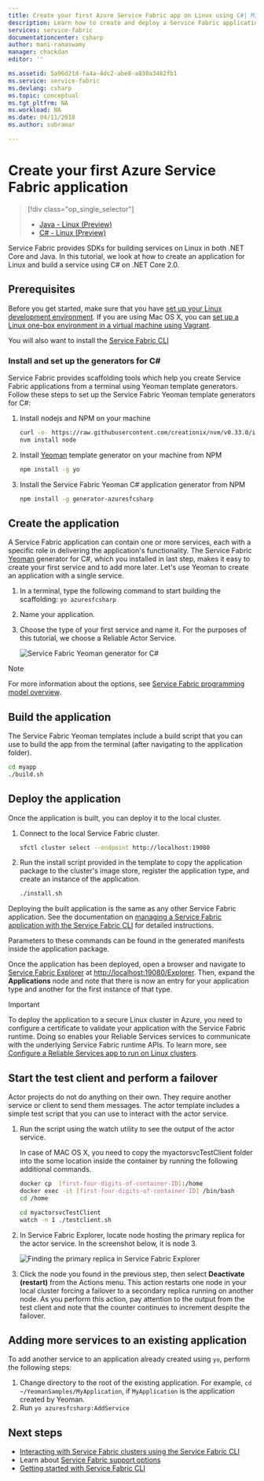 ```yaml
---
title: Create your first Azure Service Fabric app on Linux using C#| Microsoft Docs
description: Learn how to create and deploy a Service Fabric application using C# and .NET Core 2.0.
services: service-fabric
documentationcenter: csharp
author: mani-ramaswamy
manager: chackdan
editor: ''

ms.assetid: 5a96d21d-fa4a-4dc2-abe8-a830a3482fb1
ms.service: service-fabric
ms.devlang: csharp
ms.topic: conceptual
ms.tgt_pltfrm: NA
ms.workload: NA
ms.date: 04/11/2018
ms.author: subramar

---
```

# Create your first Azure Service Fabric application
> [!div class="op_single_selector"]
> * [Java - Linux (Preview)](service-fabric-create-your-first-linux-application-with-java.md)
> * [C# - Linux (Preview)](service-fabric-create-your-first-linux-application-with-csharp.md)
>
>

Service Fabric provides SDKs for building services on Linux in both .NET Core and Java. In this tutorial, we look at how to create an application for Linux and build a service using C# on .NET Core 2.0.

## Prerequisites
Before you get started, make sure that you have [set up your Linux development environment](service-fabric-get-started-linux.md). If you are using Mac OS X, you can [set up a Linux one-box environment in a virtual machine using Vagrant](service-fabric-get-started-mac.md).

You will also want to install the [Service Fabric CLI](service-fabric-cli.md)

### Install and set up the generators for C#
Service Fabric provides scaffolding tools which help you create Service Fabric applications from a terminal using Yeoman template generators. Follow these steps to set up the Service Fabric Yeoman template generators for C#:

1. Install nodejs and NPM on your machine

   ```bash
   curl -o- https://raw.githubusercontent.com/creationix/nvm/v0.33.0/install.sh | bash 
   nvm install node 
   ```
2. Install [Yeoman](https://yeoman.io/) template generator on your machine from NPM

   ```bash
   npm install -g yo
   ```
3. Install the Service Fabric Yeoman C# application generator from NPM

   ```bash
   npm install -g generator-azuresfcsharp
   ```

## Create the application
A Service Fabric application can contain one or more services, each with a specific role in delivering the application's functionality. The Service Fabric [Yeoman](https://yeoman.io/) generator for C#, which you installed in last step, makes it easy to create your first service and to add more later. Let's use Yeoman to create an application with a single service.

1. In a terminal, type the following command to start building the scaffolding: `yo azuresfcsharp`
2. Name your application.
3. Choose the type of your first service and name it. For the purposes of this tutorial, we choose a Reliable Actor Service.

   ![Service Fabric Yeoman generator for C#][sf-yeoman]

> [!NOTE]
> For more information about the options, see [Service Fabric programming model overview](service-fabric-choose-framework.md).
>
>

## Build the application
The Service Fabric Yeoman templates include a build script that you can use to build the app from the terminal (after navigating to the application folder).

  ```sh
 cd myapp
 ./build.sh
  ```

## Deploy the application

Once the application is built, you can deploy it to the local cluster.

1. Connect to the local Service Fabric cluster.

    ```bash
    sfctl cluster select --endpoint http://localhost:19080
    ```

2. Run the install script provided in the template to copy the application package to the cluster's image store, register the application type, and create an instance of the application.

    ```bash
    ./install.sh
    ```

Deploying the built application is the same as any other Service Fabric application. See the documentation on
[managing a Service Fabric application with the Service Fabric CLI](service-fabric-application-lifecycle-sfctl.md) for
detailed instructions.

Parameters to these commands can be found in the generated manifests inside the application package.

Once the application has been deployed, open a browser and navigate to
[Service Fabric Explorer](service-fabric-visualizing-your-cluster.md) at
[http://localhost:19080/Explorer](http://localhost:19080/Explorer). Then, expand the **Applications** node and note
that there is now an entry for your application type and another for the first instance of that type.

> [!IMPORTANT]
> To deploy the application to a secure Linux cluster in Azure, you need to configure a certificate to validate your application with the Service Fabric runtime. Doing so enables your Reliable Services services to communicate with the underlying Service Fabric runtime APIs. To learn more, see [Configure a Reliable Services app to run on Linux clusters](./service-fabric-configure-certificates-linux.md#configure-a-reliable-services-app-to-run-on-linux-clusters).  
>

## Start the test client and perform a failover
Actor projects do not do anything on their own. They require another service or client to send them messages. The actor
template includes a simple test script that you can use to interact with the actor service.

1. Run the script using the watch utility to see the output of the actor service.

   In case of MAC OS X, you need to copy the myactorsvcTestClient folder into the some location inside the container by running the following additional commands.
    
    ```bash
    docker cp  [first-four-digits-of-container-ID]:/home
    docker exec -it [first-four-digits-of-container-ID] /bin/bash
    cd /home
    ```
    
    ```bash
    cd myactorsvcTestClient
    watch -n 1 ./testclient.sh
    ```
2. In Service Fabric Explorer, locate node hosting the primary replica for the actor service. In the screenshot below, it is node 3.

    ![Finding the primary replica in Service Fabric Explorer][sfx-primary]
3. Click the node you found in the previous step, then select **Deactivate (restart)** from the Actions menu. This action restarts one node in your local cluster forcing a failover to a secondary replica running on another node. As you perform this action, pay attention to the output from the test client and note that the counter continues to increment despite the failover.

## Adding more services to an existing application

To add another service to an application already created using `yo`, perform the following steps:
1. Change directory to the root of the existing application.  For example, `cd ~/YeomanSamples/MyApplication`, if `MyApplication` is the application created by Yeoman.
2. Run `yo azuresfcsharp:AddService`

## Next steps

* [Interacting with Service Fabric clusters using the Service Fabric CLI](service-fabric-cli.md)
* Learn about [Service Fabric support options](service-fabric-support.md)
* [Getting started with Service Fabric CLI](service-fabric-cli.md)

<!-- Images -->
[sf-yeoman]: ./media/service-fabric-create-your-first-linux-application-with-csharp/yeoman-csharp.png
[sfx-primary]: ./media/service-fabric-create-your-first-linux-application-with-csharp/sfx-primary.png
